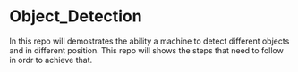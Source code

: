 # Object_Detection

In this repo will demostrates the ability a machine to detect different objects and in different position. This repo will shows the steps that need to follow in ordr to achieve that. 



